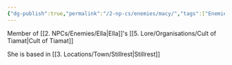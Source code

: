 ```yaml
---
{"dg-publish":true,"permalink":"/2-np-cs/enemies/macy/","tags":["Enemies"]}
---
```


Member of [[2. NPCs/Enemies/Ella\|Ella]]'s [[5. Lore/Organisations/Cult of Tiamat\|Cult of Tiamat]] 

She is based in [[3. Locations/Town/Stillrest\|Stillrest]] 

